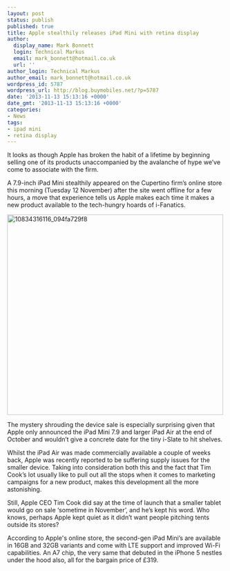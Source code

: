 ```yaml
---
layout: post
status: publish
published: true
title: Apple stealthily releases iPad Mini with retina display
author:
  display_name: Mark Bonnett
  login: Technical Markus
  email: mark_bonnett@hotmail.co.uk
  url: ''
author_login: Technical Markus
author_email: mark_bonnett@hotmail.co.uk
wordpress_id: 5787
wordpress_url: http://blog.buymobiles.net/?p=5787
date: '2013-11-13 15:13:16 +0000'
date_gmt: '2013-11-13 15:13:16 +0000'
categories:
- News
tags:
- ipad mini
- retina display
---
```

<p><span class="postStandFirst">It looks as though Apple has broken the habit of a lifetime by beginning selling one of its products unaccompanied by the avalanche of hype we&rsquo;ve come to associate with the firm.</span></p>
<p>A 7.9-inch iPad Mini stealthily appeared on the Cupertino firm&rsquo;s online store this morning (Tuesday 12 November) after the site went offline for a few hours, a move that experience tells us Apple makes each time it makes a new product available to the tech-hungry hoards of i-Fanatics.</p>
<p><img class="aligncenter size-full wp-image-5788" alt="10834316116_094fa729f8" src="https://a1comms-blog-buymobiles.storage.googleapis.com/2014/10/10834316116_094fa729f8.jpg" width="500" height="465" /></p>
<p>The mystery shrouding the device sale is especially surprising given that Apple only announced the iPad Mini 7.9 and larger iPad Air at the end of October and wouldn&rsquo;t give a concrete date for the tiny i-Slate to hit shelves.</p>
<p>Whilst the iPad Air was made commercially available a couple of weeks back, Apple was recently reported to be suffering supply issues for the smaller device. Taking into consideration both this and the fact that Tim Cook&rsquo;s lot usually like to pull out all the stops when it comes to marketing campaigns for a new product, makes this development all the more astonishing.</p>
<p>Still, Apple CEO Tim Cook did say at the time of launch that a smaller tablet would go on sale &lsquo;sometime in November&rsquo;, and he&rsquo;s kept his word. Who knows, perhaps Apple kept quiet as it didn&rsquo;t want people pitching tents outside its stores?</p>
<p>According to Apple's online store, the second-gen iPad Mini&rsquo;s are available in 16GB and 32GB variants and come with LTE support and improved Wi-Fi capabilities. An A7 chip, the very same that debuted in the iPhone 5 nestles under the hood also, all for the bargain price of &pound;319.</p>
